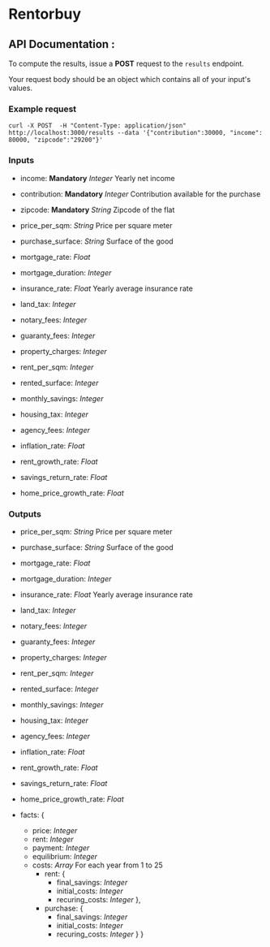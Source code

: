 # Rentorbuy

## API Documentation :

To compute the results, issue a **POST** request to the `results` endpoint.

Your request body should be an object which contains all of your input's values.

### Example request
```
curl -X POST  -H "Content-Type: application/json" http://localhost:3000/results --data '{"contribution":30000, "income": 80000, "zipcode":"29200"}'
```

### Inputs
- income: **Mandatory** *Integer* Yearly net income
- contribution: **Mandatory** *Integer* Contribution available for the purchase
- zipcode: **Mandatory** *String* Zipcode of the flat
- price_per_sqm: *String* Price per square meter
- purchase_surface: *String* Surface of the good

- mortgage_rate: *Float*
- mortgage_duration: *Integer*
- insurance_rate: *Float* Yearly average insurance rate
 
- land_tax: *Integer*
- notary_fees: *Integer*
- guaranty_fees: *Integer*
- property_charges: *Integer*
 
- rent_per_sqm: *Integer*
- rented_surface: *Integer*
 
- monthly_savings: *Integer*
- housing_tax: *Integer*
- agency_fees: *Integer*
 
- inflation_rate: *Float*
- rent_growth_rate: *Float*
- savings_return_rate: *Float*
- home_price_growth_rate: *Float*
 
### Outputs
- price_per_sqm: *String* Price per square meter
- purchase_surface: *String* Surface of the good
 
- mortgage_rate: *Float*
- mortgage_duration: *Integer*
- insurance_rate: *Float* Yearly average insurance rate
 
- land_tax: *Integer*
- notary_fees: *Integer*
- guaranty_fees: *Integer*
- property_charges: *Integer*
 
- rent_per_sqm: *Integer*
- rented_surface: *Integer*
 
- monthly_savings: *Integer*
- housing_tax: *Integer*
- agency_fees: *Integer*
 
- inflation_rate: *Float*
- rent_growth_rate: *Float*
- savings_return_rate: *Float*
- home_price_growth_rate: *Float*
- facts: {
  - price: *Integer*
  - rent: *Integer*
  - payment: *Integer*
  - equilibrium: *Integer*
  - costs: *Array* For each year from 1 to 25
    - rent: {
      - final_savings: *Integer*
      - initial_costs: *Integer*
      - recuring_costs: *Integer*
      },
    - purchase: {
      - final_savings: *Integer*
      - initial_costs: *Integer*
      - recuring_costs: *Integer*
      }
}
